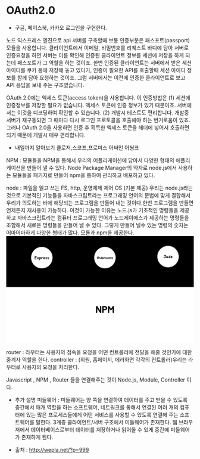# OAuth2.0

   - 구글, 페이스북, 카카오 로그인을 구현한다.

노드 익스프레스 엔진으로 api 서버를 구축할때 보통 인증부분은 패스포트(passport) 모듈을 사용합니다. 클라이언트에서 이메일, 비밀번호를 리퀘스트 바디에 담아 서버로 인증요청을 하면 서버는 이를 확인해 인증된 클라이언트 정보를 세션에 저장을 하게 되는데 패스포트가 그 역할을 하는 것이죠. 한번 인증된 클라이언트는 서버에서 받은 세션 아이디를 쿠키 등에 저장해 놓고 있다가, 인증이 필요한 API를 호출할때 세션 아이디 정보를 함께 담아 요청하는 것이죠. 그럼 서버에서는 이전에 인증한 클라이언트로 보고 API 응답을 보내 주는 구조였습니다.

OAuth 2.0에는 엑세스 토큰(access token)을 사용합니다. 이 인증방법은 (1) 세션에 인증정보를 저장할 필요가 없습니다. 엑세스 토큰에 인증 정보가 있기 때문이죠. 서버에서는 이것을 디코딩하여 확인할 수 있습니다.  (2) 개발시 테스트도 편리합니다. 개발중 서버가 재구동되면 그 때마다 다시 로그인 프로토콜을 호출해야 하는 번거로움이 있죠. 그러나 OAuth 2.0을 사용하면 인증 후 획득한 엑세스 토큰을 헤더에 넣어서 호출하면 되기 때문에 개발시 매우 편리합니다.

   - 내일까지 알아보기
     클로저,스코프,프로미스 어싸인 어씽크

   NPM : 모듈들을 NPM을 통해서 우리의 어플리케이션에 담아서 다양한 형태의 에플리케이션을 만들어 낼 수 있다.
   Node Package Manager의 약자로 node.js에서 사용하는 모듈들을 패키지로 만들어 npm을 통하여 관리하고 배포하고 있다.

   node : 파일을 읽고 쓰는 FS, http, 운영체제 제어 OS (기본 제공)
   우리는 node.js라는 것으로 기본적인 기능들을 자바스크립트라는 프로그래밍 언어의 문법에 맞게
   결합해서 우리가 의도하는 바에 해당되는 프로그램을 만들어 내는 것이다.한번 프로그램을 만들면 
   언제든지 재사용이 가능하다. 이것이 가능한 이유는 노드.js가 기초적인 명령들을 제공하고 자바스크립트라는
   컴퓨터 프로그래밍 언어가 노드제이에스가 제공하는 명령들을 조합해서 새로운 명령들을 만들어 낼 수 있다.
   그렇게 만들어 낼수 있는 명령의 숫자는 어마어마하게 다양한 형태가 많다. 모듈과 npm을 제공한다.
    ![image](./img/image.png)

   router : 라우터는 사용자의 접속을 요청을 어떤 컨트롤러에 전달을 해줄 것인가에 대한 중계자 역할을 한다.
   controller : (회원, 홈페이지, 에러화면 각각의 컨트롤러)우리는 라우터로 사용자의 요청을 처리한다.

   Javascript , NPM , Router 들을 연결해주는 것이 Node.js, Module, Controller 이다.

   - 추가 설명 
   미들웨어 :
   미들웨어는 양 쪽을 연결하여 데이터를 주고 받을 수 있도록 중간에서 매개 역할을 하는 소프트웨어, 네트워크를 통해서 연결된 여러 개의 컴퓨터에 있는 많은 프로세스들에게 어떤 서비스를 사용할 수 있도록 연결해 주는 소프트웨어를 말한다. 3계층 클라이언트/서버 구조에서 미들웨어가 존재한다. 웹 브라우저에서 데이터베이스로부터 데이터를 저장하거나 읽어올 수 있게 중간에 미들웨어가 존재하게 된다.

   - 출처 : http://wepla.net/?p=999
